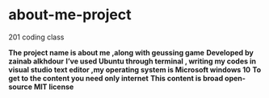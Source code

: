 # about-me-project
201 coding class


**The project name is about me ,along with geussing game**
**Developed by zainab alkhdour**
**I’ve used Ubuntu through terminal , writing my codes in visual studio text editor ,my operating system is Microsoft windows 10**
**To get to the content you need only internet**
**This content is broad open-source MIT license**

